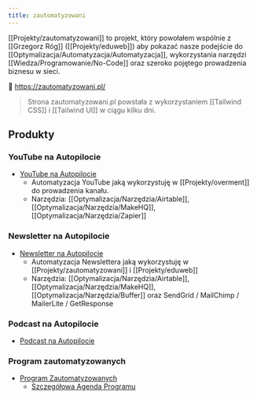 ```yaml
---
title: zautomatyzowani
--- 
```


[[Projekty/zautomatyzowani]] to projekt, który powołałem wspólnie z [[Grzegorz Róg]] ([[Projekty/eduweb]]) aby pokazać nasze podejście do [[Optymalizacja/Automatyzacja/Automatyzacja]], wykorzystania narzędzi [[Wiedza/Programowanie/No-Code]] oraz szeroko pojętego prowadzenia biznesu w sieci. 

🔗 https://zautomatyzowani.pl/

> Strona zautomatyzowani.pl powstała z wykorzystaniem [[Tailwind CSS]] i [[Tailwind UI]] w ciągu kilku dni.

## Produkty
### YouTube na Autopilocie
- [YouTube na Autopilocie](https://youtube.zautomatyzowani.pl)
	- Automatyzacja YouTube jaką wykorzystuję w [[Projekty/overment]] do prowadzenia kanału. 
	- Narzędzia: [[Optymalizacja/Narzędzia/Airtable]], [[Optymalizacja/Narzędzia/MakeHQ]], [[Optymalizacja/Narzędzia/Zapier]]

### Newsletter na Autopilocie
- [Newsletter na Autopilocie](http://newsletter.zautomatyzowani.pl)
	- Automatyzacja Newslettera jaką wykorzystuję w [[Projekty/zautomatyzowani]] i [[Projekty/eduweb]]
	- Narzędzia: [[Optymalizacja/Narzędzia/Airtable]], [[Optymalizacja/Narzędzia/MakeHQ]], [[Optymalizacja/Narzędzia/Buffer]] oraz SendGrid / MailChimp / MailerLite / GetResponse

### Podcast na Autopilocie
- [Podcast na Autopilocie](https://podcast.zautomatyzowani.pl)

### Program zautomatyzowanych
- [Program Zautomatyzowanych](https://zautomatyzowani.pl/program)
	- [Szczegółowa Agenda Programu](https://www.notion.so/automatyzacje/Program-Marketing-i-Biznes-na-Autopilocie-571a840aefef4d7e8502fd28a282ad67)